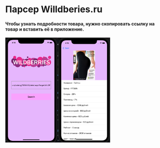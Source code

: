 # Парсер Willdberies.ru

<h4>Чтобы узнать подробности товара, нужно скопировать ссылку на товар и вставить её в приложение.</h4>

<tr>

<div style="float:left; width:33%; display:flex">
    <img src="docs/main.png" width="180" alt="Главное меню" height="330">
    <img src="docs/data.png" width="180" alt="Результат" height="330">
</div>

<tr><tr>

